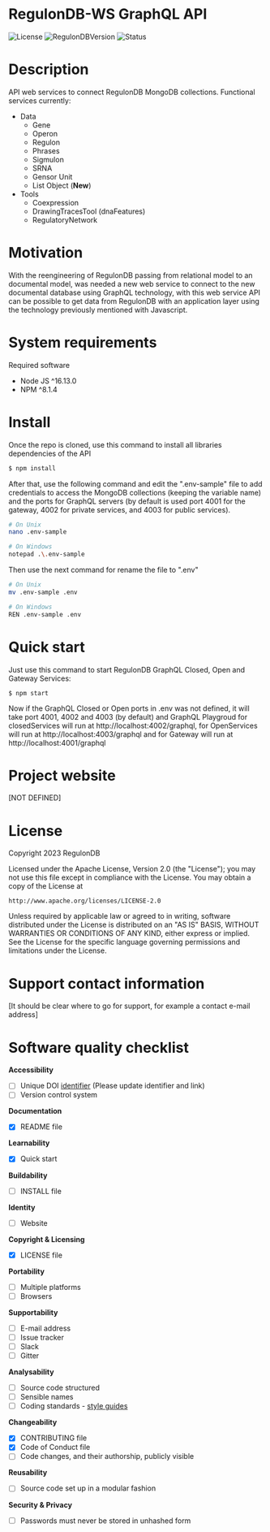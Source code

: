 # RegulonDB-WS GraphQL API

![License](https://img.shields.io/badge/license-MIT-brightgreen?style=plastic)
![RegulonDBVersion](https://img.shields.io/badge/RegulonDB_version-11.1-blue?style=plastic&link=https://regulondb.ccg.unam.mx/)
![Status](https://img.shields.io/badge/status-in_development-yellowgreen?style=plastic)

# Description

API web services to connect RegulonDB MongoDB collections. 
Functional services currently:
- Data
    - Gene
    - Operon
    - Regulon
    - Phrases
    - Sigmulon
    - SRNA
    - Gensor Unit
    - List Object (**New**) 
- Tools
    - Coexpression
    - DrawingTracesTool (dnaFeatures)
    - RegulatoryNetwork


# Motivation

With the reengineering of RegulonDB passing from relational model to an documental model, was needed a new web service to connect to the new documental database using GraphQL technology, with this web service  API can be possible to get data from RegulonDB with an application layer using the technology previously mentioned with Javascript. 

# System requirements

Required software

- Node JS ^16.13.0
- NPM ^8.1.4

# Install

Once the repo is cloned, use this command to install all libraries dependencies of the API

```bash
$ npm install
```

After that, use the following command and edit the ".env-sample" file to add credentials to access the MongoDB collections (keeping the variable name) and the ports for GraphQL servers (by default is used port 4001 for the gateway, 4002 for private services, and 4003 for public services).

```bash
# On Unix
nano .env-sample

# On Windows
notepad .\.env-sample
```

Then use the next command for rename the file to ".env"

```bash
# On Unix
mv .env-sample .env

# On Windows
REN .env-sample .env
```

# Quick start

 Just use this command to start RegulonDB GraphQL Closed, Open and Gateway Services:

```
$ npm start
```

Now if the GraphQL Closed or Open ports in .env was not defined, it will take port 4001, 4002 and 4003 (by default) and GraphQL Playgroud for closedServices will run at http://localhost:4002/graphql, for OpenServices will run at http://localhost:4003/graphql and for Gateway will run at http://localhost:4001/graphql 

# Project website

[NOT DEFINED]

# License

Copyright 2023 RegulonDB

Licensed under the Apache License, Version 2.0 (the "License");
you may not use this file except in compliance with the License.
You may obtain a copy of the License at

    http://www.apache.org/licenses/LICENSE-2.0

Unless required by applicable law or agreed to in writing, software
distributed under the License is distributed on an "AS IS" BASIS,
WITHOUT WARRANTIES OR CONDITIONS OF ANY KIND, either express or implied.
See the License for the specific language governing permissions and
limitations under the License.

# Support contact information

[It should be clear where to go for support, for example a contact e-mail address]

# Software quality checklist

**Accessibility**

- [ ] Unique DOI [identifier](http://....) (Please update identifier and link)
- [ ] Version control system

**Documentation**

- [x] README file

**Learnability**

- [x] Quick start

**Buildability**

- [ ] INSTALL file

**Identity**

- [ ] Website

**Copyright & Licensing**

- [x] LICENSE file

**Portability**

- [ ] Multiple platforms
- [ ] Browsers

**Supportability**

- [ ] E-mail address
- [ ] Issue tracker
- [ ] Slack
- [ ] Gitter

**Analysability**

- [ ] Source code structured
- [ ] Sensible names
- [ ] Coding standards - [style guides](http://google.github.io/styleguide/)

**Changeability**

- [x] CONTRIBUTING file
- [x] Code of Conduct file
- [ ] Code changes, and their authorship, publicly visible

**Reusability**

- [ ] Source code set up in a modular fashion

**Security & Privacy**

- [ ] Passwords must never be stored in unhashed form